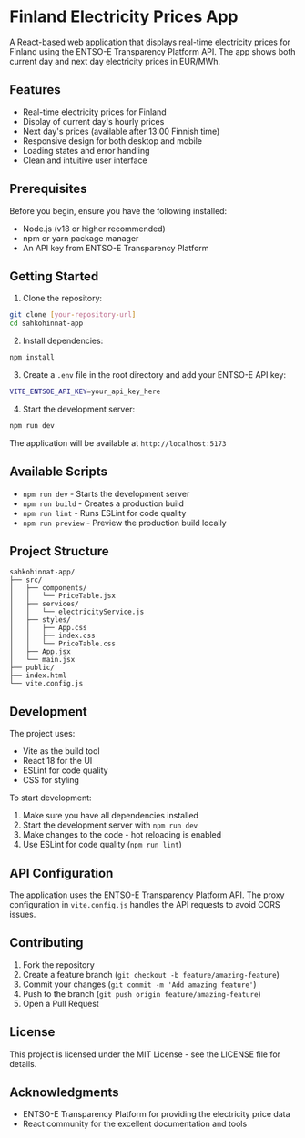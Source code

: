 # Finland Electricity Prices App

A React-based web application that displays real-time electricity prices for Finland using the ENTSO-E Transparency Platform API. The app shows both current day and next day electricity prices in EUR/MWh.

## Features

- Real-time electricity prices for Finland
- Display of current day's hourly prices
- Next day's prices (available after 13:00 Finnish time)
- Responsive design for both desktop and mobile
- Loading states and error handling
- Clean and intuitive user interface

## Prerequisites

Before you begin, ensure you have the following installed:

- Node.js (v18 or higher recommended)
- npm or yarn package manager
- An API key from ENTSO-E Transparency Platform

## Getting Started

1. Clone the repository:

```bash
git clone [your-repository-url]
cd sahkohinnat-app
```

2. Install dependencies:

```bash
npm install
```

3. Create a `.env` file in the root directory and add your ENTSO-E API key:

```bash
VITE_ENTSOE_API_KEY=your_api_key_here
```

4. Start the development server:

```bash
npm run dev
```

The application will be available at `http://localhost:5173`

## Available Scripts

- `npm run dev` - Starts the development server
- `npm run build` - Creates a production build
- `npm run lint` - Runs ESLint for code quality
- `npm run preview` - Preview the production build locally

## Project Structure

```
sahkohinnat-app/
├── src/
│   ├── components/
│   │   └── PriceTable.jsx
│   ├── services/
│   │   └── electricityService.js
│   ├── styles/
│   │   ├── App.css
│   │   ├── index.css
│   │   └── PriceTable.css
│   ├── App.jsx
│   └── main.jsx
├── public/
├── index.html
└── vite.config.js
```

## Development

The project uses:

- Vite as the build tool
- React 18 for the UI
- ESLint for code quality
- CSS for styling

To start development:

1. Make sure you have all dependencies installed
2. Start the development server with `npm run dev`
3. Make changes to the code - hot reloading is enabled
4. Use ESLint for code quality (`npm run lint`)

## API Configuration

The application uses the ENTSO-E Transparency Platform API. The proxy configuration in `vite.config.js` handles the API requests to avoid CORS issues.

## Contributing

1. Fork the repository
2. Create a feature branch (`git checkout -b feature/amazing-feature`)
3. Commit your changes (`git commit -m 'Add amazing feature'`)
4. Push to the branch (`git push origin feature/amazing-feature`)
5. Open a Pull Request

## License

This project is licensed under the MIT License - see the LICENSE file for details.

## Acknowledgments

- ENTSO-E Transparency Platform for providing the electricity price data
- React community for the excellent documentation and tools
